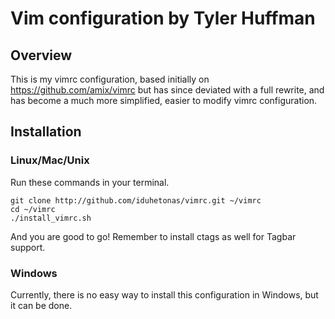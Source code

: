 Vim configuration by Tyler Huffman
==================================

## Overview
This is my vimrc configuration, based initially on https://github.com/amix/vimrc but has since deviated with a full rewrite, and has become a much more simplified, easier to modify vimrc configuration.

## Installation

### Linux/Mac/Unix
Run these commands in your terminal.

    git clone http://github.com/iduhetonas/vimrc.git ~/vimrc
    cd ~/vimrc
    ./install_vimrc.sh

And you are good to go! Remember to install ctags as well for Tagbar support.

### Windows
Currently, there is no easy way to install this configuration in Windows, but it can be done.


